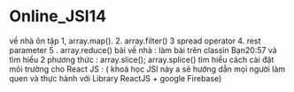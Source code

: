 # Online_JSI14
về nhà ôn tập
1, array.map().
2. array.filter()
3 spread operator
4. rest parameter
5 . array.reduce()
bài về nhà : làm bài trên classin
Bạn20:57
và tìm hiểu 2 phương thức : array.slice(); array.splice()
tìm hiểu cách cài đặt môi trường cho React JS : ( khoá học JSI này a sẽ hướng dẫn mọi người làm quen và thực hành với Library ReactJS + google Firebase)